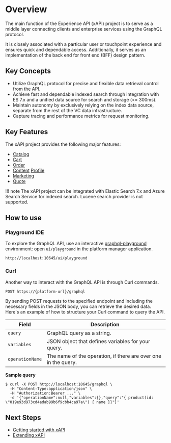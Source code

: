 # Overview

The main function of the Experience API (xAPI) project is to serve as a middle layer connecting clients and enterprise services using the GraphQL protocol. 

It is closely associated with a particular user or touchpoint experience and ensures quick and dependable access. Additionally, it serves as an implementation of the back end for front end (BFF) design pattern.

## Key Concepts

* Utilize GraphQL protocol for precise and flexible data retrieval control from the API.
* Achieve fast and dependable indexed search through integration with ES 7.x and a unified data source for search and storage (<= 300ms).
* Maintain autonomy by exclusively relying on the index data source, separate from the rest of the VC data infrastructure.
* Capture tracing and performance metrics for request monitoring.

## Key Features

The xAPI project provides the following major features:

- [Catalog](Catalog/overview.md)
- [Cart](Cart/overview.md)
- [Order](Order/overview.md)
- [Content](Content/overview.md)
  [Profile](Profile/overview.md)
- [Marketing](Quote/overview.md)
- [Quote](Quote/overview.md)

!!! note
	The xAPI project can be integrated with Elastic Search 7.x and Azure Search Service for indexed search. Lucene search provider is not supported.

## How to use

### Playground IDE
To explore the GraphQL API, use an interactive [graphql-playground](https://github.com/prisma-labs/graphql-playground) environment: open `ui/playground` in the platform manager application.

```
http://localhost:10645/ui/playground
```

### Curl
Another way to interact with the GraphQL API is through Curl commands. 

```curl
POST https://{platform-url}/graphql
```

By sending POST requests to the specified endpoint and including the necessary fields in the JSON body, you can retrieve the desired data. Here's an example of how to structure your Curl command to query the API.

| Field           	| Description                                                    	|
|-----------------	|----------------------------------------------------------------	|
| `query`         	| GraphQL query as a string.                                     	|
| `variables`     	| JSON object that defines variables for your query.             	|
| `operationName` 	| The name of the operation, if there are over one in the query. 	|

**Sample query**

```curl linenums="1"
$ curl -X POST http://localhost:10645/graphql \
  -H "Content-Type:application/json" \
  -H "Authorization:Bearer ..." \
  -d '{"operationName":null,"variables":{},"query":"{ product(id: \"019e93d973cd4adab99b6f9cbb4ca97a\") { name }}"}'
```

## Next Steps

* [Getting started with xAPI](getting-started.md)
* [Extending xAPI](x-api-extensions.md)